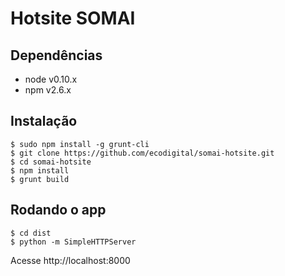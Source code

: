 # Hotsite SOMAI

## Dependências

 - node v0.10.x
 - npm v2.6.x

## Instalação

```
$ sudo npm install -g grunt-cli
$ git clone https://github.com/ecodigital/somai-hotsite.git
$ cd somai-hotsite
$ npm install
$ grunt build
```

## Rodando o app

```
$ cd dist
$ python -m SimpleHTTPServer
```

Acesse http://localhost:8000
